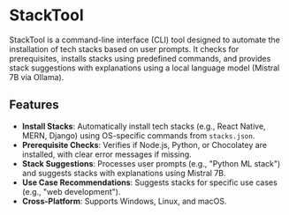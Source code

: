 # StackTool

StackTool is a command-line interface (CLI) tool designed to automate the installation of tech stacks based on user prompts. It checks for prerequisites, installs stacks using predefined commands, and provides stack suggestions with explanations using a local language model (Mistral 7B via Ollama). 

## Features
- **Install Stacks**: Automatically install tech stacks (e.g., React Native, MERN, Django) using OS-specific commands from `stacks.json`.
- **Prerequisite Checks**: Verifies if Node.js, Python, or Chocolatey are installed, with clear error messages if missing.
- **Stack Suggestions**: Processes user prompts (e.g., "Python ML stack") and suggests stacks with explanations using Mistral 7B.
- **Use Case Recommendations**: Suggests stacks for specific use cases (e.g., "web development").
- **Cross-Platform**: Supports Windows, Linux, and macOS.

